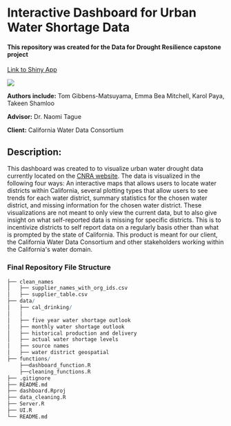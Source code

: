 # Interactive Dashboard for Urban Water Shortage Data
#### This repository was created for the Data for Drought Resilience capstone project 

[Link to Shiny App](https://shinyapps.bren.ucsb.edu/CalDrought/)

![](https://github.com/user-attachments/assets/36d0cc38-f028-4aca-b189-975405e8d2a3)


**Authors include:** Tom Gibbens-Matsuyama, Emma Bea Mitchell, Karol Paya, Takeen Shamloo

**Advisor:** Dr. Naomi Tague

**Client:** California Water Data Consortium

## Description:

This dashboard was created to to visualize urban water drought data currently located on the [CNRA website](https://data.cnra.ca.gov/dataset/urban-water-data-drought). The data is visualized in the following four ways: An interactive maps that allows users to locate water districts within California, several plotting types that allow users to see trends for each water district, summary statistics for the chosen water district, and missing information for the chosen water district. These visualizations are not meant to only view the current data, but to also give insight on what self-reported data is missing for specific districts. This is to incentivize districts to self report data on a regularly basis other than what is prompted by the state of California. This product is meant for our client, the California Water Data Consortium and other stakeholders working within the California's water domain. 

### Final Repository File Structure
```r
├── clean_names
│   ├── supplier_names_with_org_ids.csv
│   ├── supplier_table.csv
├── data/
│   ├── cal_drinking/
│   │
│   ├── five year water shortage outlook
│   ├── monthly water shortage outlook
│   ├── historical production and delivery
│   ├── actual water shortage levels
│   ├── source names
│   ├── water district geospatial
├── functions/
    ├──dashboard_function.R
    ├──cleaning_functions.R
├── .gitignore
├── README.md
├── dashboard.Rproj
├── data_cleaning.R
├── Server.R
├── UI.R
└── README.md
```
